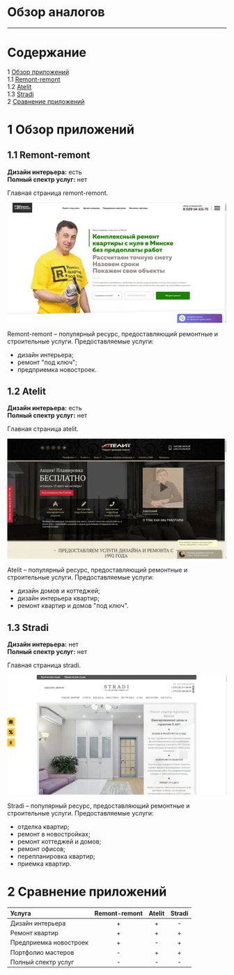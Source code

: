 # Обзор аналогов
---

# Содержание 
1 [Обзор приложений](#application_overview)  
1.1 [Remont-remont](#remont_remont)  
1.2 [Atelit](#atelit)  
1.3 [Stradi](#stradi)  
2 [Сравнение приложений](#comparison_of_applications)

<a name="application_overview"/>

# 1 Обзор приложений

<a name="remont_remont"/>

## 1.1 Remont-remont
**Дизайн интерьера:** есть  
**Полный спектр услуг:** нет

Главная страница remont-remont.

![remont-remont](../../pictures/analogues/remont-remont.png)  

Remont-remont – популярный ресурс, предоставляющий ремонтные и строительные услуги.
Предоставляемые услуги:
* дизайн интерьера;
* ремонт "под ключ";
* предприемка новостроек.

<a name="atelit"/>

## 1.2 Atelit
**Дизайн интерьера:** есть   
**Полный спектр услуг:** нет

Главная страница atelit.

![atelit](../../pictures/analogues/atelit.png)  

Atelit – популярный ресурс, предоставляющий ремонтные и строительные услуги.
Предоставляемые услуги:
* дизайн домов и коттеджей;
* дизайн интерьера квартир;
* ремонт квартир и домов "под ключ".

<a name="stradi"/>

## 1.3 Stradi
**Дизайн интерьера:** нет  
**Полный спектр услуг:** нет

Главная страница stradi.

![stradi](../../pictures/analogues/stradi.png)  

Stradi – популярный ресурс, предоставляющий ремонтные и строительные услуги.
Предоставляемые услуги:
* отделка квартир;
* ремонт в новостройках;
* ремонт коттеджей и домов;
* ремонт офисов;
* перепланировка квартир;
* приемка квартир.

<a name="comparison_of_applications"/>

# 2 Сравнение приложений

| Услуга |  Remont-remont | Atelit | Stradi |
|:---|:---:|:---:|:---:|
| Дизайн интерьера | + | + | - |
| Ремонт квартир | + | + | + |
| Предприемка новостроек | + | - | + |
| Портфолио мастеров | - | + | + |
| Полный спектр услуг | - | - | - |
